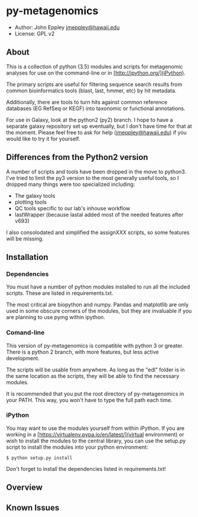 py-metagenomics
===============

- Author: John Eppley <jmeppley@hawaii.edu>
- License: GPL v2

About
-----
This is a collection of python (3.5) modules and scripts for metagenomic analyses for use on the command-line or in [http://ipython.org/](iPython).

The primary scripts are useful for filtering sequence search results from common bioinformatics tools (blast, last, hmmer, etc) by hit metadata.

Additionally, there are tools to turn hits against common reference databases (EG RefSeq or KEGF) into taxonomic or functional annotations.

For use in Galaxy, look at the python2 (py2) branch. I hope to have a separate galaxy repository set up eventually, but I don't have time for that at the moment. Please feel free to ask for help (jmeppley@hawaii.edu) if you would like to try it for yourself.

Differences from the Python2 version
------------------------------------
A number of scripts and tools have been dropped in the move to python3. I've tried to limit the py3 version to the most generally useful tools, so I dropped many things were too specialized including:

 * The galaxy tools
 * plotting tools
 * QC tools specific to our lab's inhouse workflow
 * lastWrapper (because lastal added most of the needed features after v693)

I also consolodated and simplified the assignXXX scripts, so some features will be missing.

Installation
------------
### Dependencies ###
You must have a number of python modules installed to run all the included scripts. These are listed in requirements.txt. 

The most critical are biopython and numpy. Pandas and matplotlib are only used in some obscure corners of the modules, but they are invaluable if you are planning to use pymg within ipython.

### Comand-line ###
This version of py-metagenomics is compatible with python 3 or greater. There is a python 2 branch, with more features, but less active development. 

The scripts will be usable from anywhere. As long as the "edl" folder is in the same location as the scripts, they will be able to find the necessary modules.

It is recommended that you put the root directory of py-metagenomics in your PATH. This way, you won't have to type the full path each time.

### iPython ###
You may want to use the modules yourself from within iPython. If you are working in a [https://virtualenv.pypa.io/en/latest/](virtual environment) or wish to install the modules to the central library, you can use the setup.py script to install the modules into your python environment:

    $ python setup.py install

Don't forget to install the dependencies listed in requirements.txt!

Overview
--------



Known Issues
------------
